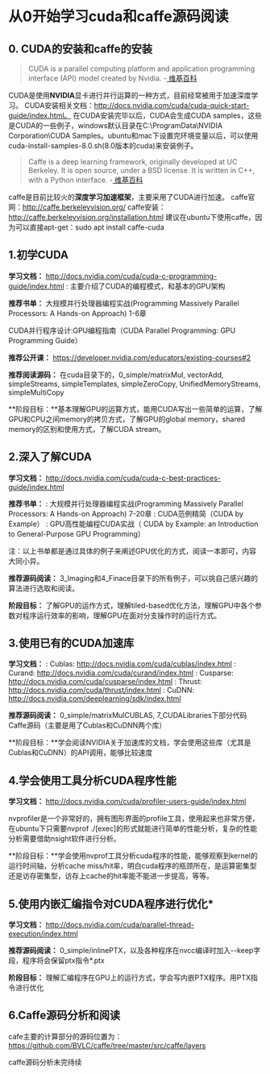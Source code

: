 # 从0开始学习cuda和caffe源码阅读
## 0. CUDA的安装和caffe的安装
> CUDA is a parallel computing platform and application programming interface (API) model created by Nvidia. -[ 维基百科 ](https://en.wikipedia.org/wiki/CUDA)

CUDA是使用**NVIDIA**显卡进行并行运算的一种方式，目前经常被用于加速深度学习。
CUDA安装相关文档：http://docs.nvidia.com/cuda/cuda-quick-start-guide/index.html。
在CUDA安装完毕以后，CUDA会生成CUDA samples，这些是CUDA的一些例子，windows默认目录在C:\ProgramData\NVIDIA Corporation\CUDA Samples。ubuntu和mac下设置完环境变量以后，可以使用cuda-install-samples-8.0.sh(8.0版本的cuda)来安装例子。
> Caffe is a deep learning framework, originally developed at UC Berkeley. It is open source, under a BSD license. It is written in C++, with a Python interface. -[ 维基百科 ](https://en.wikipedia.org/wiki/Caffe_(software))

caffe是目前比较火的**深度学习加速框架**，主要采用了CUDA进行加速。
caffe官网：http://caffe.berkeleyvision.org/
caffe安装：http://caffe.berkeleyvision.org/installation.html
建议在ubuntu下使用caffe，因为可以直接apt-get：sudo apt install caffe-cuda

##  1.初学CUDA
**学习文档：**
http://docs.nvidia.com/cuda/cuda-c-programming-guide/index.html
:   主要介绍了CUDA的编程模式，和基本的GPU架构

**推荐书单：**
大规模并行处理器编程实战(Programming Massively Parallel Processors: A Hands-on Approach) 1-6章

CUDA并行程序设计:GPU编程指南（CUDA Parallel Programming: GPU Programming Guide）

**推荐公开课：**
https://developer.nvidia.com/educators/existing-courses#2

**推荐阅读源码：**
在cuda目录下的，0_simple/matrixMul, vectorAdd, simpleStreams, simpleTemplates, simpleZeroCopy, UnifiedMemoryStreams, simpleMultiCopy

**阶段目标：**基本理解GPU的运算方式，能用CUDA写出一些简单的运算，了解GPU和CPU之间memory的拷贝方式，了解GPU的global memory，shared memory的区别和使用方式，了解CUDA stream。

## 2.深入了解CUDA
**学习文档：**
http://docs.nvidia.com/cuda/cuda-c-best-practices-guide/index.html

**推荐书单：**
: 大规模并行处理器编程实战(Programming Massively Parallel Processors: A Hands-on Approach) 7-20章
: CUDA范例精简（CUDA by Example）
: GPU高性能编程CUDA实战（ CUDA by Example: an Introduction to General-Purpose GPU Programming）

注：以上书单都是通过具体的例子来阐述GPU优化的方式，阅读一本即可，内容大同小异。

**推荐源码阅读：** 3_Imaging和4_Finace目录下的所有例子，可以挑自己感兴趣的算法进行选取和阅读。

**阶段目标：**
了解GPU的运作方式，理解tiled-based优化方法，理解GPU中各个参数对程序运行效率的影响，理解GPU在面对分支操作时的运行方式。

## 3.使用已有的CUDA加速库
**学习文档：**
: Cublas: http://docs.nvidia.com/cuda/cublas/index.html
: Curand: http://docs.nvidia.com/cuda/curand/index.html
: Cusparse: http://docs.nvidia.com/cuda/cusparse/index.html
: Thrust: http://docs.nvidia.com/cuda/thrust/index.html
: CuDNN: http://docs.nvidia.com/deeplearning/sdk/index.html

**推荐源码阅读：**
0_simple/matrixMulCUBLAS, 7_CUDALibraries下部分代码
Caffe源码（主要是用了Cublas和CuDNN两个库）

**阶段目标：**学会阅读NVIDIA关于加速库的文档，学会使用这些库（尤其是Cublas和CuDNN）的API调用，能够比较速度

## 4.学会使用工具分析CUDA程序性能
**学习文档：**
http://docs.nvidia.com/cuda/profiler-users-guide/index.html

nvprofiler是一个非常好的，拥有图形界面的profile工具，使用起来也非常方便，在ubuntu下只需要nvprof ./[exec]的形式就能进行简单的性能分析，复杂的性能分析需要借助nsight软件进行分析。

**阶段目标：**学会使用nvprof工具分析cuda程序的性能，能够观察到kernel的运行时间轴，分析cache miss/hit率，明白cuda程序的瓶颈所在，是运算密集型还是访存密集型，访存上cache的hit率能不能进一步提高，等等。

## 5.使用内嵌汇编指令对CUDA程序进行优化*
**学习文档：**
http://docs.nvidia.com/cuda/parallel-thread-execution/index.html

**推荐源码阅读：**
0_simple/inlinePTX，以及各种程序在nvcc编译时加入--keep字段，程序将会保留ptx指令*.ptx

**阶段目标：**
理解汇编程序在GPU上的运行方式，学会写内嵌PTX程序。用PTX指令进行优化

## 6.Caffe源码分析和阅读

cafe主要的计算部分的源码位置为：
https://github.com/BVLC/caffe/tree/master/src/caffe/layers

caffe源码分析未完待续

